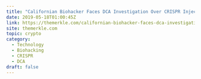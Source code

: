 ```yaml
---
title: "Californian Biohacker Faces DCA Investigation Over CRISPR Injection"
date: 2019-05-18T01:00:45Z
link: https://themerkle.com/californian-biohacker-faces-dca-investigation-over-crispr-injection/?utm_medium=RSS&utm_source=hune
site: themerkle.com
topic: crypto
category:
  - Technology
  - Biohacking
  - CRISPR
  - DCA
draft: false
---
```

